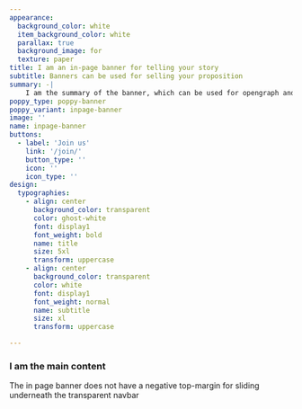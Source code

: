 ```yaml
---
appearance:
  background_color: white
  item_background_color: white
  parallax: true
  background_image: for
  texture: paper
title: I am an in-page banner for telling your story
subtitle: Banners can be used for selling your proposition
summary: -|
    I am the summary of the banner, which can be used for opengraph and SEO descriptions
poppy_type: poppy-banner
poppy_variant: inpage-banner
image: ''
name: inpage-banner
buttons:
  - label: 'Join us'
    link: '/join/'
    button_type: ''
    icon: ''
    icon_type: ''
design:
  typographies:
    - align: center
      background_color: transparent
      color: ghost-white
      font: display1
      font_weight: bold
      name: title
      size: 5xl
      transform: uppercase
    - align: center
      background_color: transparent
      color: white
      font: display1
      font_weight: normal
      name: subtitle
      size: xl
      transform: uppercase

---
```

### I am the main content

The in page banner does not have a negative top-margin for sliding underneath the transparent navbar
